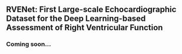 ## RVENet: First Large-scale Echocardiographic Dataset for the Deep Learning-based Assessment of Right Ventricular Function

### Coming soon...
